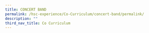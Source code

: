 ```yaml
---
title: CONCERT BAND
permalink: /hsc-experience/Co-Curriculum/concert-band/permalink/
description: ""
third_nav_title: Co Curriculum
---
```

